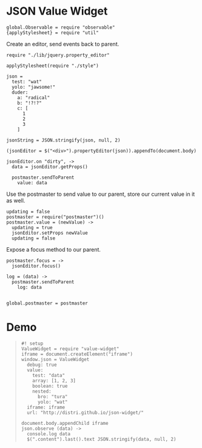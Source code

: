 JSON Value Widget
========================

    global.Observable = require "observable"
    {applyStylesheet} = require "util"

Create an editor, send events back to parent.

    require "./lib/jquery.property_editor"

    applyStylesheet(require "./style")

    json =
      test: "wat"
      yolo: "jawsome!"
      duder:
        a: "radical"
        b: "!?!?"
        c: [
          1
          2
          3
        ]

    jsonString = JSON.stringify(json, null, 2)

    (jsonEditor = $("<div>").propertyEditor(json)).appendTo(document.body)

    jsonEditor.on "dirty", ->
      data = jsonEditor.getProps()

      postmaster.sendToParent
        value: data

Use the postmaster to send value to our parent, store our current value in it as well.

    updating = false
    postmaster = require("postmaster")()
    postmaster.value = (newValue) ->
      updating = true
      jsonEditor.setProps newValue
      updating = false

Expose a focus method to our parent.

    postmaster.focus = ->
      jsonEditor.focus()

    log = (data) ->
      postmaster.sendToParent
        log: data


    global.postmaster = postmaster

Demo
====

>     #! setup
>     ValueWidget = require "value-widget"
>     iframe = document.createElement("iframe")
>     window.json = ValueWidget
>       debug: true
>       value:
>         test: "data"
>         array: [1, 2, 3]
>         boolean: true
>         nested:
>           bro: "tura"
>           yolo: "wat"
>       iframe: iframe
>       url: "http://distri.github.io/json-widget/"
>
>     document.body.appendChild iframe
>     json.observe (data) ->
>       console.log data
>       $(".content").last().text JSON.stringify(data, null, 2)
